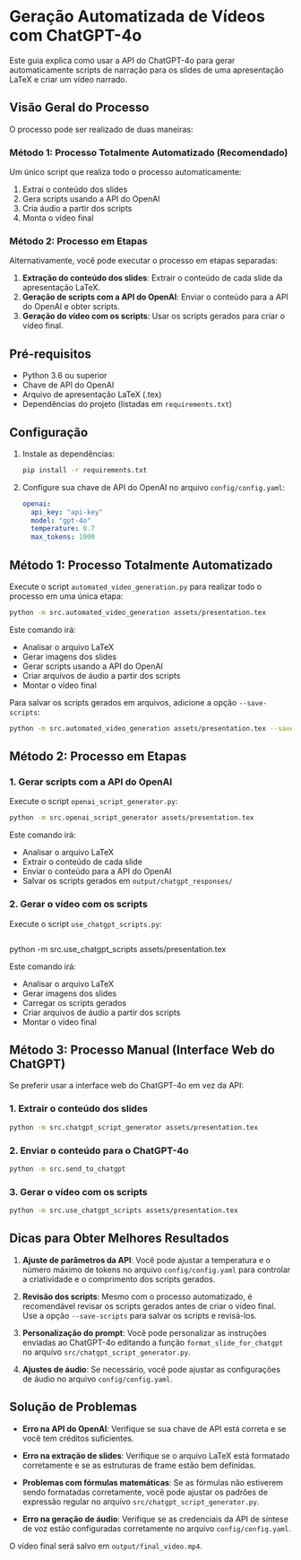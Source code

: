 # Geração Automatizada de Vídeos com ChatGPT-4o

Este guia explica como usar a API do ChatGPT-4o para gerar automaticamente scripts de narração para os slides de uma apresentação LaTeX e criar um vídeo narrado.

## Visão Geral do Processo

O processo pode ser realizado de duas maneiras:

### Método 1: Processo Totalmente Automatizado (Recomendado)

Um único script que realiza todo o processo automaticamente:
1. Extrai o conteúdo dos slides
2. Gera scripts usando a API do OpenAI
3. Cria áudio a partir dos scripts
4. Monta o vídeo final

### Método 2: Processo em Etapas

Alternativamente, você pode executar o processo em etapas separadas:
1. **Extração do conteúdo dos slides**: Extrair o conteúdo de cada slide da apresentação LaTeX.
2. **Geração de scripts com a API do OpenAI**: Enviar o conteúdo para a API do OpenAI e obter scripts.
3. **Geração do vídeo com os scripts**: Usar os scripts gerados para criar o vídeo final.

## Pré-requisitos

- Python 3.6 ou superior
- Chave de API do OpenAI
- Arquivo de apresentação LaTeX (.tex)
- Dependências do projeto (listadas em `requirements.txt`)

## Configuração

1. Instale as dependências:
   ```bash
   pip install -r requirements.txt
   ```

2. Configure sua chave de API do OpenAI no arquivo `config/config.yaml`:
   ```yaml
   openai:
     api_key: "api-key"
     model: "gpt-4o"
     temperature: 0.7
     max_tokens: 1000
   ```

## Método 1: Processo Totalmente Automatizado

Execute o script `automated_video_generation.py` para realizar todo o processo em uma única etapa:

```bash
python -m src.automated_video_generation assets/presentation.tex
```

Este comando irá:
- Analisar o arquivo LaTeX
- Gerar imagens dos slides
- Gerar scripts usando a API do OpenAI
- Criar arquivos de áudio a partir dos scripts
- Montar o vídeo final

Para salvar os scripts gerados em arquivos, adicione a opção `--save-scripts`:

```bash
python -m src.automated_video_generation assets/presentation.tex --save-scripts
```

## Método 2: Processo em Etapas

### 1. Gerar scripts com a API do OpenAI

Execute o script `openai_script_generator.py`:

```bash
python -m src.openai_script_generator assets/presentation.tex
```

Este comando irá:
- Analisar o arquivo LaTeX
- Extrair o conteúdo de cada slide
- Enviar o conteúdo para a API do OpenAI
- Salvar os scripts gerados em `output/chatgpt_responses/`

### 2. Gerar o vídeo com os scripts

Execute o script `use_chatgpt_scripts.py`:

```bash
```
python -m src.use_chatgpt_scripts assets/presentation.tex

Este comando irá:
- Analisar o arquivo LaTeX
- Gerar imagens dos slides
- Carregar os scripts gerados
- Criar arquivos de áudio a partir dos scripts
- Montar o vídeo final

## Método 3: Processo Manual (Interface Web do ChatGPT)

Se preferir usar a interface web do ChatGPT-4o em vez da API:

### 1. Extrair o conteúdo dos slides

```bash
python -m src.chatgpt_script_generator assets/presentation.tex
```

### 2. Enviar o conteúdo para o ChatGPT-4o

```bash
python -m src.send_to_chatgpt
```

### 3. Gerar o vídeo com os scripts

```bash
python -m src.use_chatgpt_scripts assets/presentation.tex
```

## Dicas para Obter Melhores Resultados

1. **Ajuste de parâmetros da API**: Você pode ajustar a temperatura e o número máximo de tokens no arquivo `config/config.yaml` para controlar a criatividade e o comprimento dos scripts gerados.

2. **Revisão dos scripts**: Mesmo com o processo automatizado, é recomendável revisar os scripts gerados antes de criar o vídeo final. Use a opção `--save-scripts` para salvar os scripts e revisá-los.

3. **Personalização do prompt**: Você pode personalizar as instruções enviadas ao ChatGPT-4o editando a função `format_slide_for_chatgpt` no arquivo `src/chatgpt_script_generator.py`.

4. **Ajustes de áudio**: Se necessário, você pode ajustar as configurações de áudio no arquivo `config/config.yaml`.

## Solução de Problemas

- **Erro na API do OpenAI**: Verifique se sua chave de API está correta e se você tem créditos suficientes.

- **Erro na extração de slides**: Verifique se o arquivo LaTeX está formatado corretamente e se as estruturas de frame estão bem definidas.

- **Problemas com fórmulas matemáticas**: Se as fórmulas não estiverem sendo formatadas corretamente, você pode ajustar os padrões de expressão regular no arquivo `src/chatgpt_script_generator.py`.

- **Erro na geração de áudio**: Verifique se as credenciais da API de síntese de voz estão configuradas corretamente no arquivo `config/config.yaml`.

O vídeo final será salvo em `output/final_video.mp4`.
